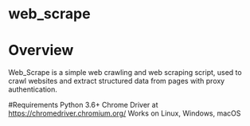 # web_scrape

# Overview
Web_Scrape is a simple web crawling and web scraping script, used to crawl websites and extract structured data from pages with proxy authentication.

#Requirements
Python 3.6+
Chrome Driver at https://chromedriver.chromium.org/
Works on Linux, Windows, macOS
